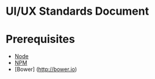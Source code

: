 # UI/UX Standards Document

Prerequisites
===
* [Node](http://nodejs.org)
* [NPM](http://npmjs.com)
* [Bower] (http://bower.io)

